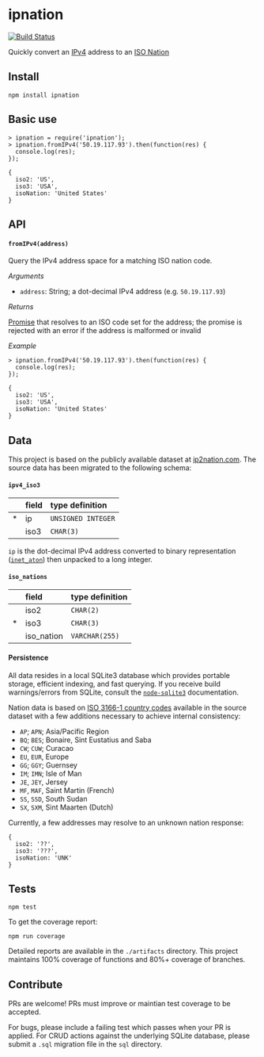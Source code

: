ipnation
========

[![Build Status](https://travis-ci.org/kurttheviking/ipnation.svg?branch=master)](https://travis-ci.org/kurttheviking/ipnation)

Quickly convert an [IPv4](http://en.wikipedia.org/wiki/IPv4) address to an [ISO Nation](http://en.wikipedia.org/wiki/ISO_3166-1)


## Install

```
npm install ipnation
```


## Basic use

```
> ipnation = require('ipnation');
> ipnation.fromIPv4('50.19.117.93').then(function(res) {
  console.log(res);
});

{
  iso2: 'US',
  iso3: 'USA',
  isoNation: 'United States'
}
```


## API

#### `fromIPv4(address)`

Query the IPv4 address space for a matching ISO nation code.

*Arguments*

- `address`: String; a dot-decimal IPv4 address (e.g. `50.19.117.93`)

*Returns*

[Promise](https://www.npmjs.com/package/bluebird) that resolves to an ISO code set for the address; the promise is rejected with an error if the address is malformed or invalid

*Example*

```
> ipnation.fromIPv4('50.19.117.93').then(function(res) {
  console.log(res);
});

{
  iso2: 'US',
  iso3: 'USA',
  isoNation: 'United States'
}
```


## Data

This project is based on the publicly available dataset at [ip2nation.com](http://www.ip2nation.com). The source data has been migrated to the following schema:

#### `ipv4_iso3`

|     | field | type definition    |
| --- | :---- | :----------------- |
|  *  | ip    | `UNSIGNED INTEGER` |
|     | iso3  | `CHAR(3)`          |

`ip` is the dot-decimal IPv4 address converted to binary representation ([`inet_aton`](http://linux.die.net/man/3/inet_aton)) then unpacked to a long integer.

#### `iso_nations`

|     | field      | type definition    |
| --- | :--------- | :------------- |
|     | iso2       | `CHAR(2)`      |
|  *  | iso3       | `CHAR(3)`      |
|     | iso_nation | `VARCHAR(255)` |


#### Persistence

All data resides in a local SQLite3 database which provides portable storage, efficient indexing, and fast querying. If you receive build warnings/errors from SQLite, consult the [`node-sqlite3`](https://github.com/mapbox/node-sqlite3) documentation.

Nation data is based on [ISO 3166-1 country codes](http://en.wikipedia.org/wiki/ISO_3166-1) available in the source dataset with a few additions necessary to achieve internal consistency:

- `AP`; `APN`; Asia/Pacific Region
- `BQ`; `BES`; Bonaire, Sint Eustatius and Saba
- `CW`; `CUW`; Curacao
- `EU`, `EUR`, Europe
- `GG`; `GGY`; Guernsey
- `IM`; `IMN`; Isle of Man
- `JE`, `JEY`, Jersey
- `MF`, `MAF`, Saint Martin (French)
- `SS`, `SSD`, South Sudan
- `SX`, `SXM`, Sint Maarten (Dutch)

Currently, a few addresses may resolve to an unknown nation response:

```
{
  iso2: '??',
  iso3: '???',
  isoNation: 'UNK'
}
```


## Tests

```
npm test
```

To get the coverage report:

```
npm run coverage
```

Detailed reports are available in the `./artifacts` directory. This project maintains 100% coverage of functions and 80%+ coverage of branches.


## Contribute

PRs are welcome! PRs must improve or maintian test coverage to be accepted.

For bugs, please include a failing test which passes when your PR is applied. For CRUD actions against the underlying SQLite database, please submit a `.sql` migration file in the `sql` directory.
